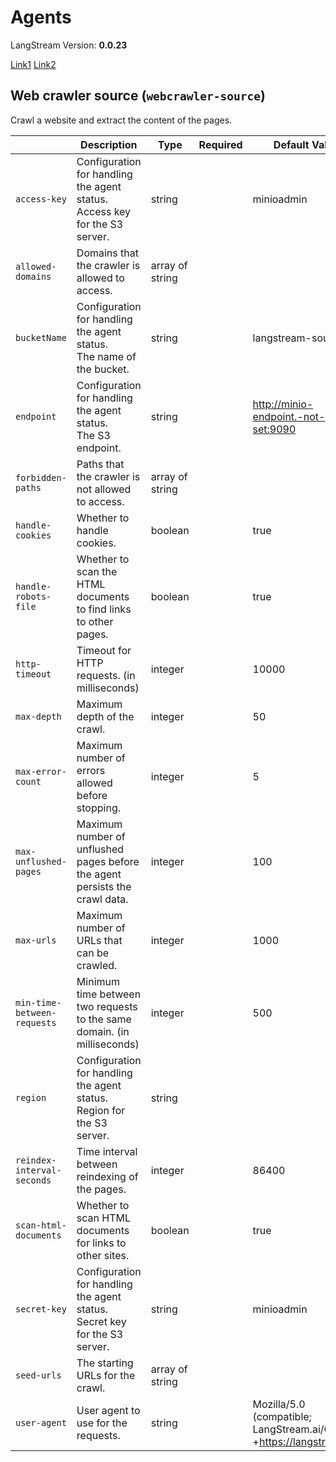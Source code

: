 # Agents

LangStream Version: **0.0.23**

<a href="#web-crawler-source-webcrawler-source">Link1</a>
<a href="#webcrawler-source">Link2</a>

## <a name="webcrawler-source"></a>Web crawler source (`webcrawler-source`)

Crawl a website and extract the content of the pages.

|  | Description | Type | Required | Default Value |
| --- | --- | --- | --- | --- |
| `access-key` | Configuration for handling the agent status.<br>Access key for the S3 server. | string |  | minioadmin |
| `allowed-domains` | Domains that the crawler is allowed to access. | array of string |  |  |
| `bucketName` | Configuration for handling the agent status.<br>The name of the bucket. | string |  | langstream-source |
| `endpoint` | Configuration for handling the agent status.<br>The S3 endpoint. | string |  | http://minio-endpoint.-not-set:9090 |
| `forbidden-paths` | Paths that the crawler is not allowed to access. | array of string |  |  |
| `handle-cookies` | Whether to handle cookies. | boolean |  | true |
| `handle-robots-file` | Whether to scan the HTML documents to find links to other pages. | boolean |  | true |
| `http-timeout` | Timeout for HTTP requests. (in milliseconds) | integer |  | 10000 |
| `max-depth` | Maximum depth of the crawl. | integer |  | 50 |
| `max-error-count` | Maximum number of errors allowed before stopping. | integer |  | 5 |
| `max-unflushed-pages` | Maximum number of unflushed pages before the agent persists the crawl data. | integer |  | 100 |
| `max-urls` | Maximum number of URLs that can be crawled. | integer |  | 1000 |
| `min-time-between-requests` | Minimum time between two requests to the same domain. (in milliseconds) | integer |  | 500 |
| `region` | Configuration for handling the agent status.<br>Region for the S3 server. | string |  |  |
| `reindex-interval-seconds` | Time interval between reindexing of the pages. | integer |  | 86400 |
| `scan-html-documents` | Whether to scan HTML documents for links to other sites. | boolean |  | true |
| `secret-key` | Configuration for handling the agent status.<br>Secret key for the S3 server. | string |  | minioadmin |
| `seed-urls` | The starting URLs for the crawl. | array of string |  |  |
| `user-agent` | User agent to use for the requests. | string |  | Mozilla/5.0 (compatible; LangStream.ai/0.1; +https://langstream.ai) |



